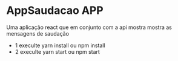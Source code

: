 # AppSaudacao APP

Uma aplicação react que em conjunto com a api mostra mostra as mensagens de saudação

- 1 execulte yarn install ou npm install
- 2 execulte yarn start ou npm start